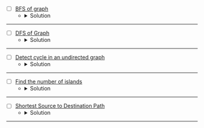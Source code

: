 * [ ] [BFS of graph](https://www.geeksforgeeks.org/problems/bfs-traversal-of-graph/1?page=1&category=DFS,BFS&sortBy=submissions) 
    * <details>
        <summary> Solution </summary>

        ```c++
            //{ Driver Code Starts
            #include <bits/stdc++.h>
            using namespace std;

            // } Driver Code Ends
            class Solution {
            public:
                // Function to return Breadth First Traversal of given graph.
                vector<int> bfsOfGraph(int V, vector<int> adj[]) {
                    // Code here
                    vector<int>ans, vis(V);
                    queue<int>bfs;
                    bfs.push(0);
                    vis[0] = 1;
                    while(!bfs.empty()){
                        int node = bfs.front();
                        bfs.pop();
                        ans.push_back(node);
                        for(auto &child: adj[node]){
                            if(vis[child] == 0){
                                vis[child] = 1;
                                bfs.push(child);
                            }
                        }
                    }
                    return ans;
                }
            };

            //{ Driver Code Starts.
            int main() {
                int tc;
                cin >> tc;
                while (tc--) {
                    int V, E;
                    cin >> V >>

                        E;

                    vector<int> adj[V];

                    for (int i = 0; i < E; i++) {
                        int u, v;
                        cin >> u >> v;
                        adj[u].push_back(v);
                        // 		adj[v].push_back(u);
                    }
                    // string s1;
                    // cin>>s1;
                    Solution obj;
                    vector<int> ans = obj.bfsOfGraph(V, adj);
                    for (int i = 0; i < ans.size(); i++) {
                        cout << ans[i] << " ";
                    }
                    cout << endl;
                }
                return 0;
            }
            // } Driver Code Ends
        
    </details>

---


* [ ] [DFS of Graph](https://www.geeksforgeeks.org/problems/depth-first-traversal-for-a-graph/1?page=1&category=DFS,BFS&sortBy=submissions) 
    * <details>
        <summary> Solution </summary>

        ```c++
            //{ Driver Code Starts
            #include <bits/stdc++.h>
            using namespace std;

            // } Driver Code Ends
            class Solution {
            public:
                // Function to return a list containing the DFS traversal of the graph.
                void dfs(int node, vector<int>adj[], vector<int>&vis, vector<int>&ans){
                    vis[node] = 1;
                    ans.push_back(node);
                    for(auto &child: adj[node]){
                        if(!vis[child]){
                            dfs(child, adj, vis, ans);
                        }
                    }
                }
                vector<int> dfsOfGraph(int V, vector<int> adj[]) {
                    // Code here
                    vector<int>vis(V), ans;
                    dfs(0, adj, vis, ans);
                    return ans;
                }
            };

            //{ Driver Code Starts.
            int main() {
                int tc;
                cin >> tc;
                while (tc--) {
                    int V, E;
                    cin >> V >> E;

                    vector<int> adj[V];

                    for (int i = 0; i < E; i++) {
                        int u, v;
                        cin >> u >> v;
                        adj[u].push_back(v);
                        adj[v].push_back(u);
                    }
                    // string s1;
                    // cin>>s1;
                    Solution obj;
                    vector<int> ans = obj.dfsOfGraph(V, adj);
                    for (int i = 0; i < ans.size(); i++) {
                        cout << ans[i] << " ";
                    }
                    cout << endl;
                }
                return 0;
            }
            // } Driver Code Ends
        
    </details>

---



* [ ] [Detect cycle in an undirected graph](https://www.geeksforgeeks.org/problems/detect-cycle-in-an-undirected-graph/1?page=1&category=DFS,BFS&sortBy=submissions) 
    * <details>
        <summary> Solution </summary>

        ```c++
            //{ Driver Code Starts
            #include <bits/stdc++.h>
            using namespace std;

            // } Driver Code Ends
            class Solution {
            public:
                // Function to detect cycle in an undirected graph.
                bool dfs(int node, int parent, vector<int>adj[], vector<int>&vis){
                    vis[node] = 1;
                    bool flag = false;
                    for(auto &child: adj[node]){
                        if(vis[child] && child != parent)
                            return true;
                        if(!vis[child])
                            flag |= dfs(child, node, adj, vis);
                    }
                    return flag;
                }
                
                bool isCycle(int V, vector<int> adj[]) {
                    // Code here
                    vector<int>vis(V);
                    bool cycle = false;
                    for(int i = 0; i < V;i++){
                        if(!vis[i]){
                            cycle |= dfs(i, -1, adj, vis);
                        }
                    }
                    return cycle;
                }
            };

            //{ Driver Code Starts.
            int main() {
                int tc;
                cin >> tc;
                while (tc--) {
                    int V, E;
                    cin >> V >> E;
                    vector<int> adj[V];
                    for (int i = 0; i < E; i++) {
                        int u, v;
                        cin >> u >> v;
                        adj[u].push_back(v);
                        adj[v].push_back(u);
                    }
                    Solution obj;
                    bool ans = obj.isCycle(V, adj);
                    if (ans)
                        cout << "1\n";
                    else
                        cout << "0\n";
                }
                return 0;
            }
            // } Driver Code Ends
        
    </details>

---



* [ ] [Find the number of islands](https://www.geeksforgeeks.org/problems/find-the-number-of-islands/1?page=1&category=DFS,BFS&sortBy=submissions) 
    * <details>
        <summary> Solution </summary>

        ```c++
            //{ Driver Code Starts
            #include <bits/stdc++.h>
            using namespace std;

            // } Driver Code Ends
            class Solution {
                int dx[8] = {1, -1, 0, 0, -1, -1, 1, 1};
                int dy[8] = {0, 0, 1, -1, -1, 1, -1, 1};

                bool isValid(int i, int j, int n, int m){
                    return (i >= 0 && i < n && j >= 0 && j < m);
                }

                void dfs(int x, int y, int n, int m, vector<vector<char>>&grid, vector<vector<bool>>&vis){
                    
                    if(!isValid(x, y, n, m) || vis[x][y] || grid[x][y] == '0')
                        return;
                        
                    vis[x][y] = 1;
                    for(int i = 0; i < 8;i++){
                        int xx = x + dx[i];
                        int yy = y + dy[i];
                        dfs(xx, yy, n, m, grid, vis);
                    }
                    
                }
            public:
                // Function to find the number of islands.
                int numIslands(vector<vector<char>>& grid) {
                    // Code here
                    int n = grid.size();
                    int m = grid[0].size();
                    vector<vector<bool>>vis(n, vector<bool>(m));
                    int comp = 0;
                    for(int i = 0; i < n;i++){
                        for(int j = 0; j < m;j++){
                            if(!vis[i][j] && grid[i][j] == '1'){
                                dfs(i, j, n, m, grid, vis);
                                ++comp;
                            }
                        }
                    }
                    return comp;
                }
            };

            //{ Driver Code Starts.
            int main() {
                int tc;
                cin >> tc;
                while (tc--) {
                    int n, m;
                    cin >> n >> m;
                    vector<vector<char>> grid(n, vector<char>(m, '#'));
                    for (int i = 0; i < n; i++) {
                        for (int j = 0; j < m; j++) {
                            cin >> grid[i][j];
                        }
                    }
                    Solution obj;
                    int ans = obj.numIslands(grid);
                    cout << ans << '\n';
                }
                return 0;
            }
            // } Driver Code Ends
        
    </details>

---



* [ ] [Shortest Source to Destination Path](https://www.geeksforgeeks.org/problems/shortest-source-to-destination-path3544/1?page=1&category=DFS,BFS&sortBy=submissions) 
    * <details>
        <summary> Solution </summary>

        ```c++
            //{ Driver Code Starts
            // Initial Template for C++

            #include <bits/stdc++.h>
            using namespace std;

            // } Driver Code Ends
            // User function Template for C++

            class Solution {
                int dx[4] = {1, -1, 0, 0};
                int dy[4] = {0, 0, -1, 1};
                
                bool isValid(int x, int y, int n, int m){
                    return (x >= 0 && x < n && y >= 0 && y < m);
                }
            public:
                int shortestDistance(int N, int M, vector<vector<int>>& A, int X, int Y) {
                    // code here
                    vector<vector<int>>distance(N, vector<int>(M, -1));
                    vector<vector<bool>>vis(N, vector<bool>(M));
                    // distance[x][y] = distance[node][node] + 1;
                    queue<pair<int,int>>bfs;
                    if(A[0][0]){
                        bfs.push({0 , 0});
                        vis[0][0] = 1;
                        distance[0][0] = 0;
                    }
                    while(!bfs.empty()){
                        pair<int,int>node = bfs.front();
                        bfs.pop();
                        for(int i = 0; i < 4;i++){
                            int newPosX = node.first + dx[i];
                            int newPosY = node.second + dy[i];
                            if(isValid(newPosX, newPosY, N, M) && !vis[newPosX][newPosY] && A[newPosX][newPosY]){
                                vis[newPosX][newPosY] = 1;
                                bfs.push({newPosX, newPosY});
                                distance[newPosX][newPosY] = distance[node.first][node.second] + 1;
                            }
                        }
                    }
                    return distance[X][Y];
                }
            };

            //{ Driver Code Starts.
            int main() {
                int t;
                cin >> t;
                while (t--) {
                    int N, M, x, y;
                    cin >> N >> M;
                    vector<vector<int>> v(N, vector<int>(M));
                    for (int i = 0; i < N; i++)
                        for (int j = 0; j < M; j++) cin >> v[i][j];
                    cin >> x >> y;
                    Solution ob;
                    cout << ob.shortestDistance(N, M, v, x, y) << "\n";
                }
            }
            // } Driver Code Ends
        
    </details>

---

